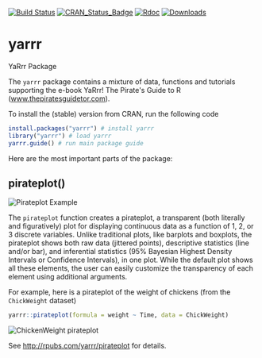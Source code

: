 
<!-- README.md is generated from README.Rmd. Please edit that file -->
[![Build Status](https://travis-ci.org/ndphillips/yarrr.svg?branch=master)](https://travis-ci.org/ndphillips/yarrr) [![CRAN\_Status\_Badge](http://www.r-pkg.org/badges/version/yarrr)](http://cran.r-project.org/package=yarr) [![Rdoc](http://www.rdocumentation.org/badges/version/yarrr)](http://www.rdocumentation.org/packages/yarrr) [![Downloads](http://cranlogs.r-pkg.org/badges/yarrr?color=brightgreen)](http://www.r-pkg.org/pkg/yarrr)

yarrr
=====

YaRrr Package

The `yarrr` package contains a mixture of data, functions and tutorials supporting the e-book YaRrr! The Pirate's Guide to R (www.thepiratesguidetor.com).

To install the (stable) version from CRAN, run the following code

``` r
install.packages("yarrr") # install yarrr
library("yarrr") # load yarrr
yarrr.guide() # run main package guide
```

Here are the most important parts of the package:

pirateplot()
------------

![Pirateplot Example](http://nathanieldphillips.com/wp-content/uploads/2016/08/ppExample.png)

The `pirateplot` function creates a pirateplot, a transparent (both literally and figuratively) plot for displaying continuous data as a function of 1, 2, or 3 discrete variables. Unlike traditional plots, like barplots and boxplots, the pirateplot shows both raw data (jittered points), descriptive statistics (line and/or bar), and inferential statistics (95% Bayesian Highest Density Intervals or Confidence Intervals), in one plot. While the default plot shows all these elements, the user can easily customize the transparency of each element using additional arguments.

For example, here is a pirateplot of the weight of chickens (from the `ChickWeight` dataset)

``` r
yarrr::pirateplot(formula = weight ~ Time, data = ChickWeight)
```

![ChickenWeight pirateplot](http://nathanieldphillips.com/wp-content/uploads/2016/08/chickenplot.png)

See <http://rpubs.com/yarrr/pirateplot> for details.
